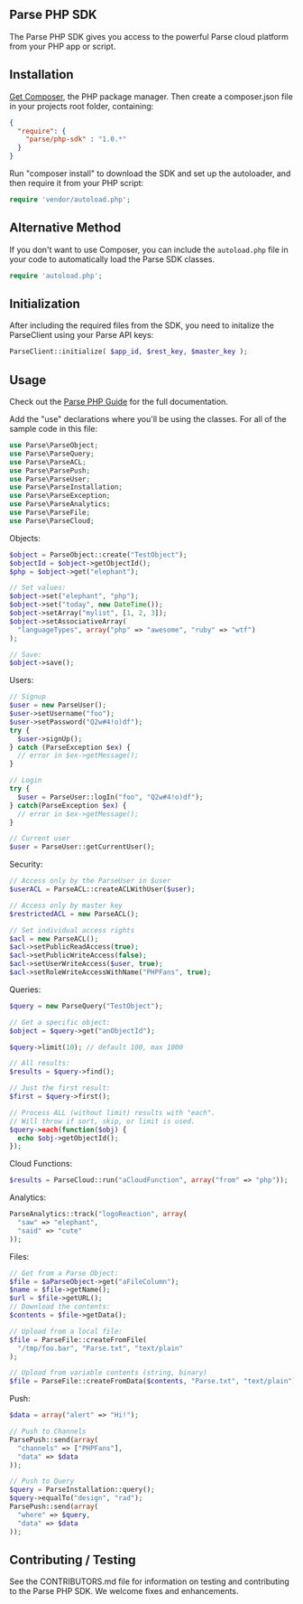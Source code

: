 Parse PHP SDK
-------------

The Parse PHP SDK gives you access to the powerful Parse cloud platform
from your PHP app or script.

Installation
------------

[Get Composer], the PHP package manager.  Then create a composer.json file in
 your projects root folder, containing:

```json
{
  "require": {
    "parse/php-sdk" : "1.0.*"
  }
}
```

Run "composer install" to download the SDK and set up the autoloader,
and then require it from your PHP script:

```php
require 'vendor/autoload.php';
```

Alternative Method
------------------

If you don't want to use Composer, you can include the ```autoload.php```
file in your code to automatically load the Parse SDK classes.

```php
require 'autoload.php';
```

Initialization
---------------

After including the required files from the SDK, you need to initalize the ParseClient using your Parse API keys:

```php
ParseClient::initialize( $app_id, $rest_key, $master_key );
```

Usage
-----

Check out the [Parse PHP Guide] for the full documentation.

Add the "use" declarations where you'll be using the classes.  For all of the
sample code in this file:

```php
use Parse\ParseObject;
use Parse\ParseQuery;
use Parse\ParseACL;
use Parse\ParsePush;
use Parse\ParseUser;
use Parse\ParseInstallation;
use Parse\ParseException;
use Parse\ParseAnalytics;
use Parse\ParseFile;
use Parse\ParseCloud;
```

Objects:

```php
$object = ParseObject::create("TestObject");
$objectId = $object->getObjectId();
$php = $object->get("elephant");

// Set values:
$object->set("elephant", "php");
$object->set("today", new DateTime());
$object->setArray("mylist", [1, 2, 3]);
$object->setAssociativeArray(
  "languageTypes", array("php" => "awesome", "ruby" => "wtf")
);

// Save:
$object->save();
```

Users:

```php
// Signup
$user = new ParseUser();
$user->setUsername("foo");
$user->setPassword("Q2w#4!o)df");
try {
  $user->signUp();
} catch (ParseException $ex) {
  // error in $ex->getMessage();
}

// Login
try {
  $user = ParseUser::logIn("foo", "Q2w#4!o)df");
} catch(ParseException $ex) {
  // error in $ex->getMessage();
}

// Current user
$user = ParseUser::getCurrentUser();
```

Security:

```php
// Access only by the ParseUser in $user
$userACL = ParseACL::createACLWithUser($user);

// Access only by master key
$restrictedACL = new ParseACL();

// Set individual access rights
$acl = new ParseACL();
$acl->setPublicReadAccess(true);
$acl->setPublicWriteAccess(false);
$acl->setUserWriteAccess($user, true);
$acl->setRoleWriteAccessWithName("PHPFans", true);
```

Queries:

```php
$query = new ParseQuery("TestObject");

// Get a specific object:
$object = $query->get("anObjectId");

$query->limit(10); // default 100, max 1000

// All results:
$results = $query->find();

// Just the first result:
$first = $query->first();

// Process ALL (without limit) results with "each".
// Will throw if sort, skip, or limit is used.
$query->each(function($obj) {
  echo $obj->getObjectId();
});
```

Cloud Functions:

```php
$results = ParseCloud::run("aCloudFunction", array("from" => "php"));
```

Analytics:

```php
ParseAnalytics::track("logoReaction", array(
  "saw" => "elephant",
  "said" => "cute"
));
```

Files:

```php
// Get from a Parse Object:
$file = $aParseObject->get("aFileColumn");
$name = $file->getName();
$url = $file->getURL();
// Download the contents:
$contents = $file->getData();

// Upload from a local file:
$file = ParseFile::createFromFile(
  "/tmp/foo.bar", "Parse.txt", "text/plain"
);

// Upload from variable contents (string, binary)
$file = ParseFile::createFromData($contents, "Parse.txt", "text/plain");
```

Push:

```php
$data = array("alert" => "Hi!");

// Push to Channels
ParsePush::send(array(
  "channels" => ["PHPFans"],
  "data" => $data
));

// Push to Query
$query = ParseInstallation::query();
$query->equalTo("design", "rad");
ParsePush::send(array(
  "where" => $query,
  "data" => $data
));
```

Contributing / Testing
----------------------

See the CONTRIBUTORS.md file for information on testing and contributing to
the Parse PHP SDK.  We welcome fixes and enhancements.

[Get Composer]: https://getcomposer.org/download/
[Parse PHP Guide]: https://www.parse.com/docs/php_guide
